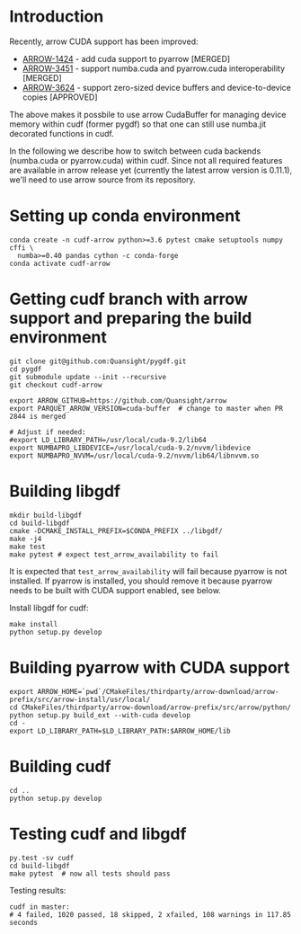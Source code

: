 # Introduction

Recently, arrow CUDA support has been improved:

+ [ARROW-1424](https://github.com/apache/arrow/pull/2536) - add cuda support to pyarrow [MERGED]
+ [ARROW-3451](https://github.com/apache/arrow/pull/2732) - support numba.cuda and pyarrow.cuda interoperability [MERGED]
+ [ARROW-3624](https://github.com/apache/arrow/pull/2844) - support zero-sized device buffers and device-to-device copies [APPROVED]

The above makes it possbile to use arrow CudaBuffer for 
managing device memory within cudf (former pygdf) so 
that one can still use numba.jit decorated functions in cudf.
 
In the following we describe how to switch between cuda backends (numba.cuda or pyarrow.cuda)
within cudf. Since not all required features are available in arrow release yet
(currently the latest arrow version is 0.11.1),
we'll need to use arrow source from its repository.

# Setting up conda environment
```
conda create -n cudf-arrow python>=3.6 pytest cmake setuptools numpy cffi \
  numba>=0.40 pandas cython -c conda-forge
conda activate cudf-arrow
```

# Getting cudf branch with arrow support and preparing the build environment

```
git clone git@github.com:Quansight/pygdf.git
cd pygdf
git submodule update --init --recursive
git checkout cudf-arrow

export ARROW_GITHUB=https://github.com/Quansight/arrow
export PARQUET_ARROW_VERSION=cuda-buffer  # change to master when PR 2844 is merged

# Adjust if needed:
#export LD_LIBRARY_PATH=/usr/local/cuda-9.2/lib64
export NUMBAPRO_LIBDEVICE=/usr/local/cuda-9.2/nvvm/libdevice
export NUMBAPRO_NVVM=/usr/local/cuda-9.2/nvvm/lib64/libnvvm.so
```

# Building libgdf

```
mkdir build-libgdf
cd build-libgdf
cmake -DCMAKE_INSTALL_PREFIX=$CONDA_PREFIX ../libgdf/
make -j4
make test
make pytest # expect test_arrow_availability to fail
```
It is expected that `test_arrow_availability` will fail because pyarrow is not installed. 
If pyarrow is installed, you should remove it because pyarrow needs to be built with 
CUDA support enabled, see below.

Install libgdf for cudf:
```
make install
python setup.py develop
```

# Building pyarrow with CUDA support

```
export ARROW_HOME=`pwd`/CMakeFiles/thirdparty/arrow-download/arrow-prefix/src/arrow-install/usr/local/
cd CMakeFiles/thirdparty/arrow-download/arrow-prefix/src/arrow/python/
python setup.py build_ext --with-cuda develop
cd -
export LD_LIBRARY_PATH=$LD_LIBRARY_PATH:$ARROW_HOME/lib
```

# Building cudf

```
cd ..
python setup.py develop
```

# Testing cudf and libgdf

```
py.test -sv cudf
cd build-libgdf
make pytest  # now all tests should pass
```

Testing results:
```
cudf in master:
# 4 failed, 1020 passed, 18 skipped, 2 xfailed, 108 warnings in 117.85 seconds


```

